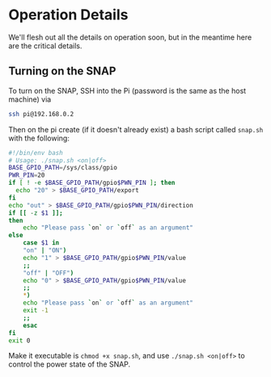 # Operation Details

We'll flesh out all the details on operation soon, but in the meantime here are the critical details.

## Turning on the SNAP

To turn on the SNAP, SSH into the Pi (password is the same as the host machine) via

```sh
ssh pi@192.168.0.2
```

Then on the pi create (if it doesn't already exist) a bash script called `snap.sh` with the following:

```bash
#!/bin/env bash
# Usage: ./snap.sh <on|off>
BASE_GPIO_PATH=/sys/class/gpio
PWR_PIN=20
if [ ! -e $BASE_GPIO_PATH/gpio$PWN_PIN ]; then
  echo "20" > $BASE_GPIO_PATH/export
fi
echo "out" > $BASE_GPIO_PATH/gpio$PWN_PIN/direction
if [[ -z $1 ]];
then 
    echo "Please pass `on` or `off` as an argument"
else
    case $1 in
    "on" | "ON")
    echo "1" > $BASE_GPIO_PATH/gpio$PWN_PIN/value
    ;;
    "off" | "OFF")
    echo "0" > $BASE_GPIO_PATH/gpio$PWN_PIN/value
    ;;
    *)
    echo "Please pass `on` or `off` as an argument"
    exit -1
    ;;
    esac
fi
exit 0
```

Make it executable is `chmod +x snap.sh`, and use `./snap.sh <on|off>` to control the power state of the SNAP.
